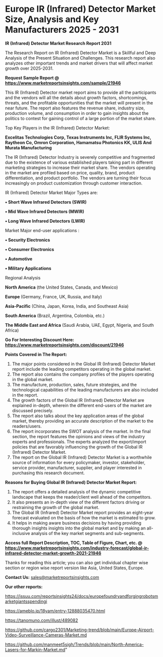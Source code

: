 # Europe IR (Infrared) Detector Market Size, Analysis and Key Manufacturers 2025 - 2031

<strong>IR (Infrared) Detector Market Research Report 2031</strong>

The Research Report on IR (Infrared) Detector Market is a Skillful and Deep Analysis of the Present Situation and Challenges. This research report also analyzes other important trends and market drivers that will affect market growth over 2025-2031.

<strong>Request Sample Report @ <a href=https://www.marketreportsinsights.com/sample/21946>https://www.marketreportsinsights.com/sample/21946</a></strong>

This IR (Infrared) Detector market report aims to provide all the participants and the vendors will all the details about growth factors, shortcomings, threats, and the profitable opportunities that the market will present in the near future. The report also features the revenue share, industry size, production volume, and consumption in order to gain insights about the politics to contest for gaining control of a large portion of the market share.

Top Key Players in the IR (Infrared) Detector Market:

<strong>Excelitas Technologies Corp, Texas Instruments Inc, FLIR Systems Inc, Raytheon Co, Omron Corporation, Hamamatsu Photonics KK, ULIS And Murata Manufacturing</strong>

The IR (Infrared) Detector Industry is severely competitive and fragmented due to the existence of various established players taking part in different marketing strategies to increase their market share. The vendors operating in the market are profiled based on price, quality, brand, product differentiation, and product portfolio. The vendors are turning their focus increasingly on product customization through customer interaction.

IR (Infrared) Detector Market Major Types are:

<strong>• Short Wave Infrared Detectors (SWIR)

• Mid Wave Infrared Detectors (MWIR)

• Long Wave Infrared Detectors (LWIR)</strong>

Market Major end-user applications :

<strong>• Security Electronics

• Consumer Electronics

• Automotive

• Military Applications</strong>

Regional Analysis

</u><strong><b>North America</b></strong> (the United States, Canada, and Mexico)

<strong><b>Europe </b></strong>(Germany, France, UK, Russia, and Italy)

<strong><b>Asia-Pacific</b></strong> (China, Japan, Korea, India, and Southeast Asia)

<strong><b>South America</b></strong> (Brazil, Argentina, Colombia, etc.)

<strong><b>The Middle East and Africa</b></strong> (Saudi Arabia, UAE, Egypt, Nigeria, and South Africa)

<strong>Go For Interesting Discount Here: <a href=https://www.marketreportsinsights.com/discount/21946>https://www.marketreportsinsights.com/discount/21946</a></strong>

<strong>Points Covered in The Report:</strong>
<ol>
  <li>The major points considered in the Global IR (Infrared) Detector Market report include the leading competitors operating in the global market.</li>
  <li>The report also contains the company profiles of the players operating in the global market.</li>
  <li>The manufacture, production, sales, future strategies, and the technological capabilities of the leading manufacturers are also included in the report.</li>
  <li>The growth factors of the Global IR (Infrared) Detector Market are explained in-depth, wherein the different end-users of the market are discussed precisely.</li>
  <li>The report also talks about the key application areas of the global market, thereby providing an accurate description of the market to the readers/users.</li>
  <li>The report incorporates the SWOT analysis of the market. In the final section, the report features the opinions and views of the industry experts and professionals. The experts analyzed the export/import policies that are favorably influencing the growth of the Global IR (Infrared) Detector Market.</li>
  <li>The report on the Global IR (Infrared) Detector Market is a worthwhile source of information for every policymaker, investor, stakeholder, service provider, manufacturer, supplier, and player interested in purchasing this research document.</li>
</ol>
<strong>Reasons for Buying Global IR (Infrared) Detector Market Report:</strong>

<ol>
  <li>The report offers a detailed analysis of the dynamic competitive landscape that keeps the reader/client well ahead of the competitors.</li>
  <li>It also presents an in-depth view of the different factors driving or restraining the growth of the global market.</li>
  <li>The Global IR (Infrared) Detector Market report provides an eight-year forecast evaluated on the basis of how the market is estimated to grow.</li>
  <li>It helps in making aware business decisions by having providing thorough insights insights into the global market and by making an all-inclusive analysis of the key market segments and sub-segments.</li>
</ol>
<strong>Access full Report Description, TOC, Table of Figure, Chart, etc. @ <a href=https://www.marketreportsinsights.com/industry-forecast/global-ir-infrared-detector-market-growth-2021-21946>https://www.marketreportsinsights.com/industry-forecast/global-ir-infrared-detector-market-growth-2021-21946</a></strong>


Thanks for reading this article; you can also get individual chapter wise section or region wise report version like Asia, United States, Europe.

<strong>Contact Us:</strong>
sales@marketreportsinsights.com

<strong>Our other reports:</strong>

<a href=https://issuu.com/reportsinsights24/docs/europefoundryandforgingrobotsmarketgiantsspendingi>https://issuu.com/reportsinsights24/docs/europefoundryandforgingrobotsmarketgiantsspendingi</a>

<a href=https://ameblo.jp/18yam/entry-12888035470.html>https://ameblo.jp/18yam/entry-12888035470.html</a>

<a href=https://tanomuno.com/illust/489082>https://tanomuno.com/illust/489082</a>

<a href=https://github.com/cargo2301/Marketing-trend/blob/main/Europe-Airport-Video-Surveillance-Cameras-Market.md>https://github.com/cargo2301/Marketing-trend/blob/main/Europe-Airport-Video-Surveillance-Cameras-Market.md</a>

<a href=https://github.com/manmeet5sigh/Trends/blob/main/North-America-Lasers-for-Markin-Market.md>https://github.com/manmeet5sigh/Trends/blob/main/North-America-Lasers-for-Markin-Market.md</a>"
